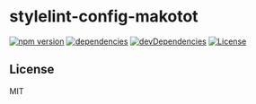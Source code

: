 # stylelint-config-makotot

[![npm version](http://img.shields.io/npm/v/stylelint-config-makotot.svg?style=flat-square)](https://www.npmjs.com/package/stylelint-config-makotot)
[![dependencies](http://img.shields.io/david/makotot/stylelint-config-makotot.svg?style=flat-square)](https://github.com/makotot/stylelint-config-makotot)
[![devDependencies](http://img.shields.io/david/dev/makotot/stylelint-config-makotot.svg?style=flat-square)](https://github.com/makotot/stylelint-config-makotot)
[![License](http://img.shields.io/npm/l/stylelint-config-makotot.svg?style=flat-square)](https://github.com/makotot/stylelint-config-makotot)




## License

MIT
